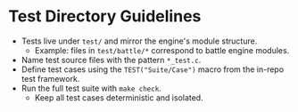 # Test Directory Guidelines

- Tests live under `test/` and mirror the engine's module structure.
  - Example: files in `test/battle/*` correspond to battle engine modules.
- Name test source files with the pattern `*_test.c`.
- Define test cases using the `TEST("Suite/Case")` macro from the in-repo test framework.
- Run the full test suite with `make check`.
  - Keep all test cases deterministic and isolated.
